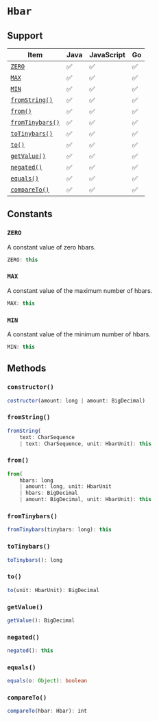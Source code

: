 # `Hbar`

## Support

| Item | Java | JavaScript | Go
| - | - | - | - |
| [`ZERO`](#zero) | ✅ | ✅ | ✅
| [`MAX`](#max) | ✅ | ✅ | ✅
| [`MIN`](#min) | ✅ | ✅ | ✅
| [`fromString()`](#fromstring) | ✅ | ✅ | ✅
| [`from()`](#from) | ✅ | ✅ | ✅
| [`fromTinybars()`](#fromtinybars) | ✅ | ✅ | ✅
| [`toTinybars()`](#totinybars) | ✅ | ✅ | ✅
| [`to()`](#to) | ✅ | ✅ | ✅
| [`getValue()`](#getValue) | ✅ | ✅ | ✅
| [`negated()`](#negated) | ✅ | ✅ | ✅
| [`equals()`](#equals) | ✅ | ✅ | ✅
| [`compareTo()`](#compareto) | ✅ | ✅ | ✅

## Constants

### `ZERO`

A constant value of zero hbars.

```typescript
ZERO: this
```

### `MAX`

A constant value of the maximum number of hbars.

```typescript
MAX: this
```

### `MIN`

A constant value of the minimum number of hbars.

```typescript
MIN: this
```

## Methods

### `constructor()`

```typescript
costructor(amount: long | amount: BigDecimal)
```

### `fromString()`

```typescript
fromString(
    text: CharSequence
    | text: CharSequence, unit: HbarUnit): this
```

### `from()`

```typescript
from(
    hbars: long
    | amount: long, unit: HbarUnit
    | hbars: BigDecimal
    | amount: BigDecimal, unit: HbarUnit): this
```

### `fromTinybars()`

```typescript
fromTinybars(tinybars: long): this
```

### `toTinybars()`

```typescript
toTinybars(): long
```

### `to()`

```typescript
to(unit: HbarUnit): BigDecimal
```

### `getValue()`

```typescript
getValue(): BigDecimal
```

### `negated()`

```typescript
negated(): this
```

### `equals()`

```typescript
equals(o: Object): boolean
```

### `compareTo()`

```typescript
compareTo(hbar: Hbar): int
```
